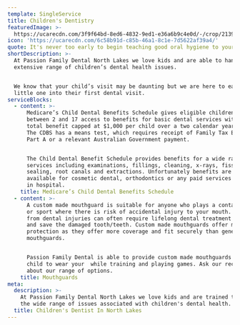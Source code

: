 ```yaml
---
template: SingleService
title: Children's Dentistry
featuredImage: >-
  https://ucarecdn.com/3f9f64bd-8ed6-4832-9ed1-e36a6b9c4e0d/-/crop/2139x1730/170,2/-/preview/-/enhance/100/
icon: 'https://ucarecdn.com/6c58b91d-c85b-46a1-8c1e-7d5622af39a4/'
quote: It's never too early to begin teaching good oral hygiene to your children.
shortDescription: >-
  At Passion Family Dental North Lakes we love kids and are able to handle an
  extensive range of children’s dental health issues. 


  We know that your child’s visit may be daunting but we are here to ease your
  little one into their first dental visit.
serviceBlocks:
  - content: >-
      Medicare’s Child Dental Benefits Schedule gives eligible children aged
      between 2 and 17 access to benefits for basic dental services with the
      total benefit capped at $1,000 per child over a two calendar year period.
      The CDBS has a means test, which requires receipt of Family Tax Benefit
      Part A or a relevant Australian Government payment.


      The Child Dental Benefit Schedule provides benefits for a wide range of
      services including examinations, fillings, cleaning, x-rays, fissure
      sealing, root canals and extractions. Unfortunately benefits are not
      available for cosmetic dental, orthodontics or any paid services provided
      in hospital.
    title: Medicare’s Child Dental Benefits Schedule
  - content: >-
      A custom made mouthguard is suitable for anyone who plays a contact sport,
      or sport where there is risk of accidental injury to your mouth. Damage
      from dental injuries can often require lifelong dental treatment to try
      and save the damaged tooth/teeth. Custom made mouthguards offer more
      protection as they offer more coverage and fit securely than generic
      mouthguards.


      Passion Family Dental is able to provide custom made mouthguards for your
      child to wear your  while training and playing games. Ask our receptionist
      about our range of options.
    title: Mouthguards
meta:
  description: >-
    At Passion Family Dental North Lakes we love kids and are trained to handle
    the wide range of issues associated with children's dental health.
  title: Children's Dentist In North Lakes
---
```


